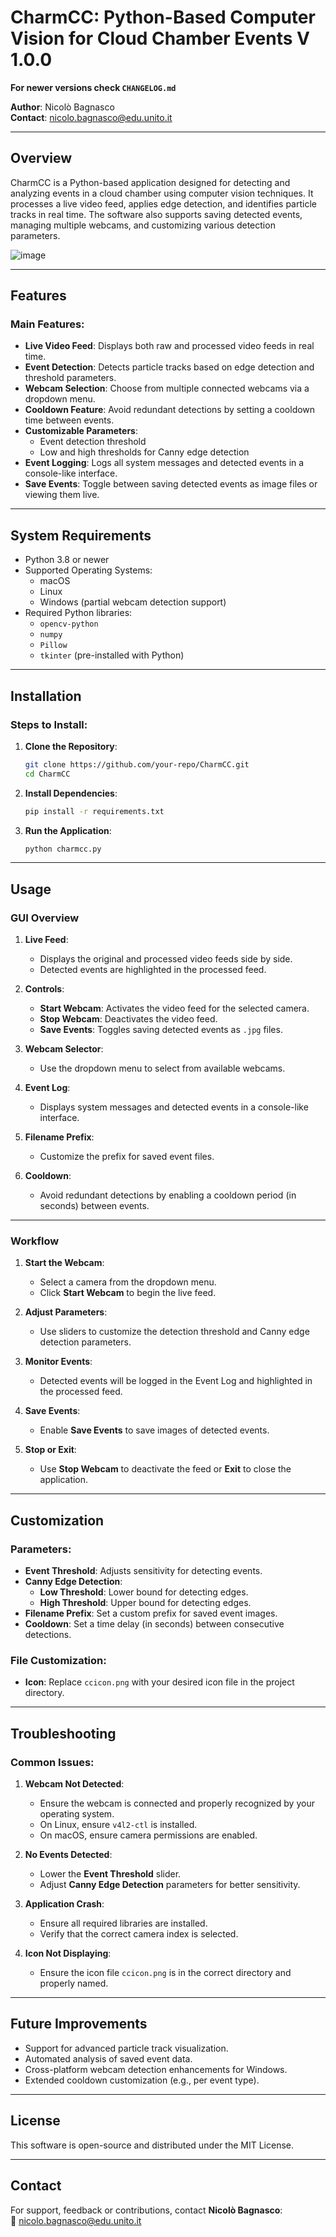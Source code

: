 
# CharmCC: Python-Based Computer Vision for Cloud Chamber Events V 1.0.0
**For newer versions check `CHANGELOG.md`**

**Author**: Nicolò Bagnasco  
**Contact**: [nicolo.bagnasco@edu.unito.it](mailto:nicolo.bagnasco@edu.unito.it)

---

## Overview

CharmCC is a Python-based application designed for detecting and analyzing events in a cloud chamber using computer vision techniques. It processes a live video feed, applies edge detection, and identifies particle tracks in real time. The software also supports saving detected events, managing multiple webcams, and customizing various detection parameters.

![image](https://github.com/user-attachments/assets/3c07d29c-4605-4ceb-a0c0-634a581c1f9c)


---

## Features

### Main Features:
- **Live Video Feed**: Displays both raw and processed video feeds in real time.
- **Event Detection**: Detects particle tracks based on edge detection and threshold parameters.
- **Webcam Selection**: Choose from multiple connected webcams via a dropdown menu.
- **Cooldown Feature**: Avoid redundant detections by setting a cooldown time between events.
- **Customizable Parameters**:
  - Event detection threshold
  - Low and high thresholds for Canny edge detection
- **Event Logging**: Logs all system messages and detected events in a console-like interface.
- **Save Events**: Toggle between saving detected events as image files or viewing them live.

---

## System Requirements

- Python 3.8 or newer
- Supported Operating Systems:
  - macOS
  - Linux
  - Windows (partial webcam detection support)
- Required Python libraries:
  - `opencv-python`
  - `numpy`
  - `Pillow`
  - `tkinter` (pre-installed with Python)

---

## Installation

### Steps to Install:
1. **Clone the Repository**:
   ```bash
   git clone https://github.com/your-repo/CharmCC.git
   cd CharmCC
   ```

2. **Install Dependencies**:
   ```bash
   pip install -r requirements.txt
   ```

3. **Run the Application**:
   ```bash
   python charmcc.py
   ```

---

## Usage

### GUI Overview

1. **Live Feed**:
   - Displays the original and processed video feeds side by side.
   - Detected events are highlighted in the processed feed.

2. **Controls**:
   - **Start Webcam**: Activates the video feed for the selected camera.
   - **Stop Webcam**: Deactivates the video feed.
   - **Save Events**: Toggles saving detected events as `.jpg` files.

3. **Webcam Selector**:
   - Use the dropdown menu to select from available webcams.

4. **Event Log**:
   - Displays system messages and detected events in a console-like interface.

5. **Filename Prefix**:
   - Customize the prefix for saved event files.

6. **Cooldown**:
   - Avoid redundant detections by enabling a cooldown period (in seconds) between events.

---

### Workflow

1. **Start the Webcam**:
   - Select a camera from the dropdown menu.
   - Click **Start Webcam** to begin the live feed.

2. **Adjust Parameters**:
   - Use sliders to customize the detection threshold and Canny edge detection parameters.

3. **Monitor Events**:
   - Detected events will be logged in the Event Log and highlighted in the processed feed.

4. **Save Events**:
   - Enable **Save Events** to save images of detected events.

5. **Stop or Exit**:
   - Use **Stop Webcam** to deactivate the feed or **Exit** to close the application.

---

## Customization

### Parameters:
- **Event Threshold**: Adjusts sensitivity for detecting events.
- **Canny Edge Detection**:
  - **Low Threshold**: Lower bound for detecting edges.
  - **High Threshold**: Upper bound for detecting edges.
- **Filename Prefix**: Set a custom prefix for saved event images.
- **Cooldown**: Set a time delay (in seconds) between consecutive detections.

### File Customization:
- **Icon**: Replace `ccicon.png` with your desired icon file in the project directory.

---

## Troubleshooting

### Common Issues:
1. **Webcam Not Detected**:
   - Ensure the webcam is connected and properly recognized by your operating system.
   - On Linux, ensure `v4l2-ctl` is installed.
   - On macOS, ensure camera permissions are enabled.

2. **No Events Detected**:
   - Lower the **Event Threshold** slider.
   - Adjust **Canny Edge Detection** parameters for better sensitivity.

3. **Application Crash**:
   - Ensure all required libraries are installed.
   - Verify that the correct camera index is selected.

4. **Icon Not Displaying**:
   - Ensure the icon file `ccicon.png` is in the correct directory and properly named.

---

## Future Improvements

- Support for advanced particle track visualization.
- Automated analysis of saved event data.
- Cross-platform webcam detection enhancements for Windows.
- Extended cooldown customization (e.g., per event type).

---

## License

This software is open-source and distributed under the MIT License.

---

## Contact

For support, feedback or contributions, contact **Nicolò Bagnasco**:  
📧 [nicolo.bagnasco@edu.unito.it](mailto:nicolo.bagnasco@edu.unito.it)
